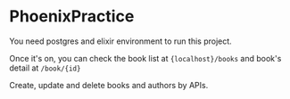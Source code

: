 # PhoenixPractice

You need postgres and elixir environment to run this project.

Once it's on, you can check the book list at `{localhost}/books` and book's detail at `/book/{id}`

Create, update and delete books and authors by APIs.

